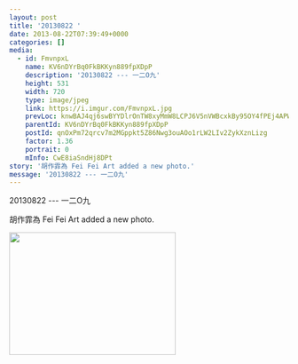 ```yaml
---
layout: post
title: '20130822 ' 
date: 2013-08-22T07:39:49+0000 
categories: [] 
media:
  - id: FmvnpxL
    name: KV6nDYrBq0FkBKKyn889fpXDpP
    description: '20130822 --- 一二O九'   
    height: 531
    width: 720
    type: image/jpeg
    link: https://i.imgur.com/FmvnpxL.jpg
    prevLoc: knwBAJ4qj6swBYYDlrOnTW8xyMmW8LCPJ6V5nVWBcxkBy95OY4fPEj4APWP8cgNG3r1Bkvi4EMyYKW9xc1DqPxmjmxuOQLBGZWzAIvwz035R1kF68wgkAj12s1y6nZEJm6sWv440N3PVI6VvD6wm7ksyggVB1NRJSV5XAppw8Rtmov7kwKVqHXr3lp40L0uXWEl0m0jgsyk7jyEx0Vtxykoq2yx4HlnnAMDQK0Sj8NZwryOZIVY
    parentId: KV6nDYrBq0FkBKKyn889fpXDpP
    postId: qnOxPm72qrcv7m2MGppkt5Z86Nwg3ouAOo1rLW2LIv2ZykXznLizg
    factor: 1.36
    portrait: 0
    mInfo: CwE8iaSndHj8DPt
story: '胡作霏為 Fei Fei Art added a new photo.'  
message: '20130822 --- 一二O九'  
---
```


20130822 --- 一二O九
 
 
[//]: #story:
胡作霏為 Fei Fei Art added a new photo.


[//]: #media:  
<a href="https://i.imgur.com/FmvnpxL.jpg"><img src="https://i.imgur.com/FmvnpxL.jpg" height="221" width="300" /></a> 
 
